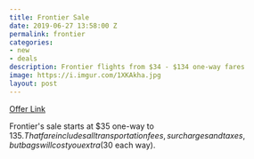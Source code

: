 ```yaml
---
title: Frontier Sale
date: 2019-06-27 13:58:00 Z
permalink: frontier
categories:
- new
- deals
description: Frontier flights from $34 - $134 one-way fares
image: https://i.imgur.com/1XKAkha.jpg
layout: post
---
```


[Offer Link](https://www.flyfrontier.com/deals/flight-sales/)

Frontier's sale starts at $35 one-way to $135. That fare includes all transportation fees, surcharges and taxes, but bags will cost you extra ($30 each way). 


